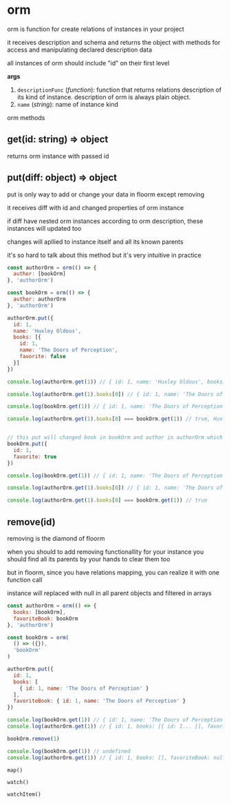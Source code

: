 # orm

orm is function for create relations of instances in your project

it receives description and schema and returns the object with methods for access and manipulating declared description data

all instances of orm should include "id" on their first level

**args**
1. `descriptionFunc` (*function*): function that returns relations description of its kind of instance. description of orm is always plain object.
2. `name` (*string*): name of instance kind

orm methods

## get(id: string) => object

returns orm instance with passed id

## put(diff: object) => object

put is only way to add or change your data in floorm except removing

it receives diff with id and changed properties of orm instance

if diff have nested orm instances according to orm description, these instances will updated too

changes will apllied to instance itself and all its known parents

it's so hard to talk about this method but it's very intuitive in practice

```js
const authorOrm = orm(() => {
  author: [bookOrm]
}, 'authorOrm')

const bookOrm = orm(() => {
  author: authorOrm
}, 'authorOrm')

authorOrm.put({
  id: 1,
  name: 'Huxley Oldous',
  books: [{
    id: 1,
    name: 'The Doors of Perception',
    favorite: false
  }]
})

console.log(authorOrm.get(1)) // { id: 1, name: 'Huxley Oldous', books: [...] }

console.log(authorOrm.get(1).books[0]) // { id: 1, name: 'The Doors of Perception', favorite: false }

console.log(bookOrm.get(1)) // { id: 1, name: 'The Doors of Perception', favorite: false }

console.log(authorOrm.get(1).books[0] === bookOrm.get(1)) // true, Huxley includes bookOrm instance itself


// this put will changed book in bookOrm and author in authorOrm which includes changed book
bookOrm.put({
  id: 1,
  favorite: true
})

console.log(bookOrm.get(1)) // { id: 1, name: 'The Doors of Perception', favorite: true }

console.log(authorOrm.get(1).books[0]) // { id: 1, name: 'The Doors of Perception', favorite: true }

console.log(authorOrm.get(1).books[0] === bookOrm.get(1)) // true
```

## remove(id)

removing is the diamond of floorm

when you should to add removing functionallity for your instance you should find all its parents by your hands to clear them too

but in floorm, since you have relations mapping, you can realize it with one function call

instance will replaced with null in all parent objects and filtered in arrays

```js
const authorOrm = orm(() => {
  books: [bookOrm],
  favoriteBook: bookOrm
}, 'authorOrm')

const bookOrm = orm(
  () => ({}),
  'bookOrm'
)

authorOrm.put({
  id: 1,
  books: [
    { id: 1, name: 'The Doors of Perception' }
  ],
  favoriteBook: { id: 1, name: 'The Doors of Perception' }
})

console.log(bookOrm.get(1)) // { id: 1, name: 'The Doors of Perception' }
console.log(authorOrm.get(1)) // { id: 1, books: [{ id: 1... }], favoriteBook: { id: 1... } }

bookOrm.remove(1)

console.log(bookOrm.get(1)) // undefined
console.log(authorOrm.get(1)) // { id: 1, books: [], favoriteBook: null }
```

`map()`

`watch()`

`watchItem()`
